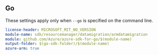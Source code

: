 ## Go

These settings apply only when `--go` is specified on the command line.

``` yaml $(go) && $(track2)
license-header: MICROSOFT_MIT_NO_VERSION
module-name: sdk/resourcemanager/datamigration/armdatamigration
module: github.com/Azure/azure-sdk-for-go/$(module-name)
output-folder: $(go-sdk-folder)/$(module-name)
azure-arm: true
```
